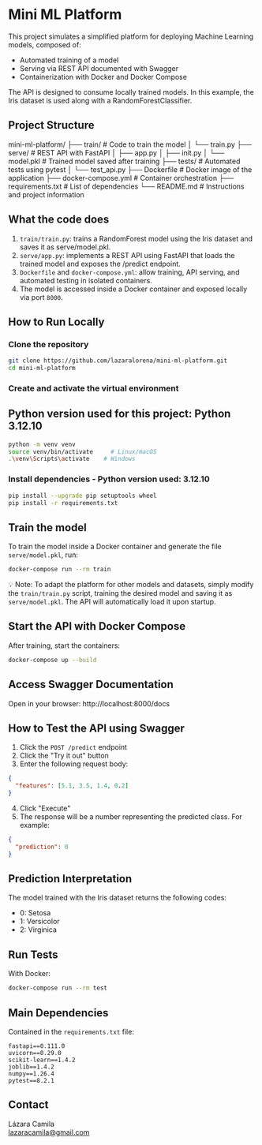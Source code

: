 # Mini ML Platform

This project simulates a simplified platform for deploying Machine Learning models, composed of:

- Automated training of a model
- Serving via REST API documented with Swagger
- Containerization with Docker and Docker Compose

The API is designed to consume locally trained models. In this example, the Iris dataset is used along with a RandomForestClassifier.

## Project Structure

mini-ml-platform/
├── train/              # Code to train the model
│   └── train.py
├── serve/              # REST API with FastAPI
│   ├── app.py
│   ├── init.py
│   └── model.pkl       # Trained model saved after training
├── tests/              # Automated tests using pytest
│   └── test_api.py
├── Dockerfile          # Docker image of the application
├── docker-compose.yml  # Container orchestration
├── requirements.txt    # List of dependencies
└── README.md           # Instructions and project information

## What the code does

1. `train/train.py`: trains a RandomForest model using the Iris dataset and saves it as serve/model.pkl.
2. `serve/app.py`: implements a REST API using FastAPI that loads the trained model and exposes the /predict endpoint.
3. `Dockerfile` and `docker-compose.yml`: allow training, API serving, and automated testing in isolated containers.
4. The model is accessed inside a Docker container and exposed locally via port `8000`.

## How to Run Locally

### Clone the repository

```bash
git clone https://github.com/lazaralorena/mini-ml-platform.git
cd mini-ml-platform
```

### Create and activate the virtual environment
## Python version used for this project: Python 3.12.10

```bash
python -m venv venv
source venv/bin/activate     # Linux/macOS
.\venv\Scripts\activate    # Windows
```

### Install dependencies - Python version used: 3.12.10

```bash
pip install --upgrade pip setuptools wheel
pip install -r requirements.txt
```

## Train the model

To train the model inside a Docker container and generate the file `serve/model.pkl`, run:

```bash
docker-compose run --rm train
```

💡 Note: To adapt the platform for other models and datasets, simply modify the `train/train.py` script, training the desired model and saving it as `serve/model.pkl`. The API will automatically load it upon startup.

## Start the API with Docker Compose

After training, start the containers:

```bash
docker-compose up --build
```

## Access Swagger Documentation

Open in your browser: http://localhost:8000/docs

## How to Test the API using Swagger

1. Click the `POST /predict` endpoint
2. Click the "Try it out" button
3. Enter the following request body:

```json
{
  "features": [5.1, 3.5, 1.4, 0.2]
}
```

4. Click "Execute"
5. The response will be a number representing the predicted class. For example:

```json
{
  "prediction": 0
}
```

## Prediction Interpretation

The model trained with the Iris dataset returns the following codes:

- 0: Setosa
- 1: Versicolor
- 2: Virginica

## Run Tests

With Docker:

```bash
docker-compose run --rm test
```

## Main Dependencies

Contained in the `requirements.txt` file:

```
fastapi==0.111.0
uvicorn==0.29.0
scikit-learn==1.4.2
joblib==1.4.2
numpy==1.26.4
pytest==8.2.1
```

## Contact
Lázara Camila  
lazaracamila@gmail.com